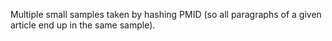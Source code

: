 Multiple small samples taken by hashing PMID (so all paragraphs of a given article end up in the same sample).
